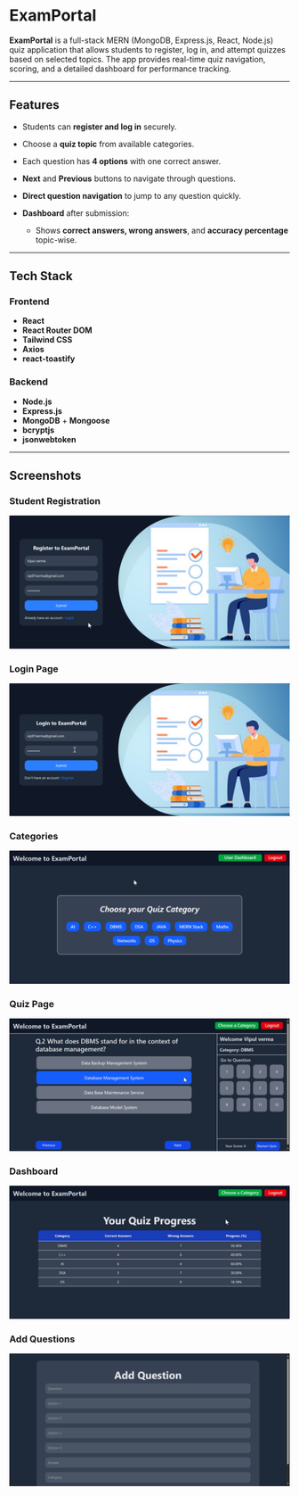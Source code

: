 
# ExamPortal

**ExamPortal** is a full-stack MERN (MongoDB, Express.js, React, Node.js) quiz application that allows students to register, log in, and attempt quizzes based on selected topics. The app provides real-time quiz navigation, scoring, and a detailed dashboard for performance tracking.

---

## Features

* Students can **register and log in** securely.
* Choose a **quiz topic** from available categories.
* Each question has **4 options** with one correct answer.
* **Next** and **Previous** buttons to navigate through questions.
* **Direct question navigation** to jump to any question quickly.
* **Dashboard** after submission:

  * Shows **correct answers, wrong answers**, and **accuracy percentage** topic-wise.


---

## Tech Stack

### Frontend

* **React**
* **React Router DOM**
* **Tailwind CSS**
* **Axios**
* **react-toastify**

### Backend

* **Node.js**
* **Express.js**
* **MongoDB** + **Mongoose**
* **bcryptjs** 
* **jsonwebtoken** 

---

##  Screenshots

### Student Registration

![Register](./Frontend/public/screenshots/Register.png)

### Login Page

![Login](./Frontend/public/screenshots/Login.png)

### Categories

![Categories](./Frontend/public/screenshots/Categories.png)

### Quiz Page 

![Quiz](./Frontend/public/screenshots/Quiz.png)

### Dashboard 

![Dashboard](./Frontend/public/screenshots/Dashboard.png)

### Add Questions

![Add Questions](./Frontend/public/screenshots/AddQues.png)






